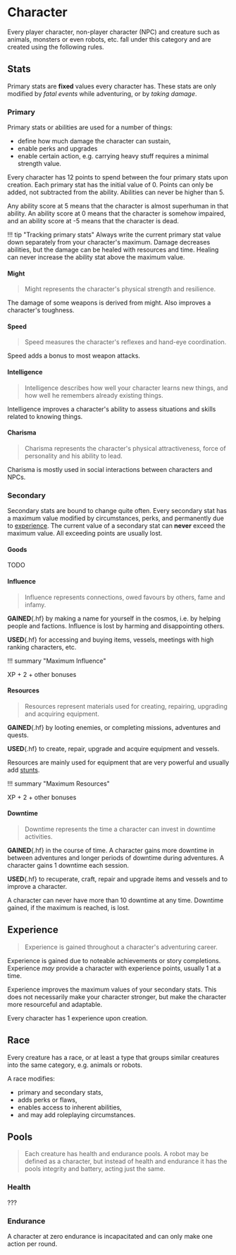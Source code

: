 # Character

Every player character, non-player character (NPC) and creature such as animals,
monsters or even robots, etc. fall under this category and are created using the
following rules.

## Stats

<div class="col-layout-start"></div>

Primary stats are **fixed** values every character has. These stats are only
modified by *fatal events* while adventuring, or by *taking damage*.

### Primary

Primary stats or abilities are used for a number of things:

* define how much damage the character can sustain,
* enable perks and upgrades
* enable certain action, e.g. carrying heavy stuff requires a minimal strength
  value.

Every character has 12 points to spend between the four primary stats upon
creation. Each primary stat has the initial value of 0. Points can only be
added, not subtracted from the ability. Abilities can never be higher than 5.

Any ability score at 5 means that the character is almost superhuman in that
ability. An ability score at 0 means that the character is somehow impaired, and
an ability score at -5 means that the character is dead.

!!! tip "Tracking primary stats"
    Always write the current primary stat value down separately from your
    character's maximum. Damage decreases abilities, but the damage can be
    healed with resources and time. Healing can never increase the ability stat
    above the maximum value.

#### Might

> Might represents the character's physical strength and resilience.

The damage of some weapons is derived from might. Also improves a character's
toughness.

#### Speed

> Speed measures the character's reflexes and hand-eye coordination.

Speed adds a bonus to most weapon attacks.

#### Intelligence

> Intelligence describes how well your character learns new things, and how well
he remembers already existing things.

Intelligence improves a character's ability to assess situations and skills
related to knowing things.

#### Charisma

> Charisma represents the character's physical attractiveness, force of personality
and his ability to lead.

Charisma is mostly used in social interactions between characters and NPCs.

<div class="col-layout-end"></div>

### Secondary

Secondary stats are bound to change quite often. Every secondary stat has a
maximum value modified by circumstances, perks, and permanently due to
[experience](#experience). The current value of a secondary stat can **never**
exceed the maximum value. All exceeding points are usually lost.

#### Goods

TODO

<!-- > Goods are traded for money.

**GAINED**{.hf} by looting enemies, or from adventuring and quests.

**USED**{.hf} to sell for profits.

Any character with a [Might](#might) value of 3 or higher is just strong
enough to carry one singular unit of goods. Transporting more goods at a time
requires vessels or some other type of storage. Trading goods that exceed this
storage limit are lost. -->

#### Influence

> Influence represents connections, owed favours by others, fame and infamy.

**GAINED**{.hf} by making a name for yourself in the cosmos, i.e. by helping
people and factions. Influence is lost by harming and disappointing others.

**USED**{.hf} for accessing and buying items, vessels, meetings with high
ranking characters, etc.

!!! summary "Maximum Influence"
    <div class="formula formula-top formula-bottom">
      <span data-bracket-bottom="Experience">XP</span> +
      <span data-bracket-top="Base">2</span> +
      <span data-bracket-bottom="Circumstance">other bonuses</span>
    </div>

#### Resources

> Resources represent materials used for creating, repairing, upgrading and
> acquiring equipment.

**GAINED**{.hf} by looting enemies, or completing missions, adventures and
quests.

**USED**{.hf} to create, repair, upgrade and acquire equipment and vessels.

Resources are mainly used for equipment that are very powerful and usually add
[stunts](/stunts).

!!! summary "Maximum Resources"
    <div class="formula formula-top formula-bottom">
      <span data-bracket-bottom="Experience">XP</span> +
      <span data-bracket-top="Base">2</span> +
      <span data-bracket-bottom="Circumstance">other bonuses</span>
    </div>

#### Downtime

> Downtime represents the time a character can invest in downtime activities.

**GAINED**{.hf} in the course of time. A character gains more downtime in
between adventures and longer periods of downtime during adventures. A character
gains 1 downtime each session.

**USED**{.hf} to recuperate, craft, repair and upgrade items and vessels and to
improve a character.

A character can never have more than 10 downtime at any time. Downtime gained,
if the maximum is reached, is lost.

## Experience

> Experience is gained throughout a character's adventuring career.

Experience is gained due to noteable achievements or story completions.
Experience *may* provide a character with experience points, usually 1 at a
time.

Experience improves the maximum values of your secondary stats. This does not
necessarily make your character stronger, but make the character more
resourceful and adaptable.

Every character has 1 experience upon creation.

## Race

Every creature has a race, or at least a type that groups similar creatures into
the same category, e.g. animals or robots.

A race modifies:

* primary and secondary stats,
* adds perks or flaws,
* enables access to inherent abilities,
* and may add roleplaying circumstances.

## Pools

> Each creature has health and endurance pools. A robot may be defined as a
> character, but instead of health and endurance it has the pools integrity and
> battery, acting just the same.

### Health

???

### Endurance

A character at zero endurance is incapacitated and can only make one action per
round.
